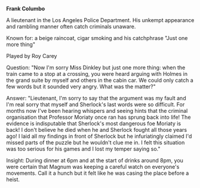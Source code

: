 **Frank Columbo**

A lieutenant in the Los Angeles Police Department. His unkempt appearance and rambling manner often catch criminals unaware.

Known for: a beige raincoat, cigar smoking and his catchphrase "Just one more thing"

Played by Roy Carey

Question: "Now I'm sorry Miss Dinkley but just one more thing: when the train came to a stop at a crossing, you were heard arguing with Holmes in the grand suite by myself and others in the cabin car. We could only catch a few words but it sounded very angry. What was the matter?"

Answer: "Lieutenant, I'm sorry to say that the argument was my fault and I'm real sorry that myself and Sherlock's last words were so difficult. For months now I've been hearing whispers and seeing hints that the criminal organisation that Professor Moriaty once ran has sprung back into life! The evidence is indisputable that Sherlock's most dangerous foe Moriaty is back! I don't believe he died when he and Sherlock fought all those years ago! I laid all my findings in front of Sherlock but he infuriatingly claimed I'd missed parts of the puzzle but he wouldn't clue me in. I felt this situation was too serious for his games and I lost my temper saying so."

Insight: During dinner at 6pm and at the start of drinks around 8pm, you were certain that Magnum was keeping a careful watch on everyone's movements. Call it a hunch but it felt like he was casing the place before a heist.